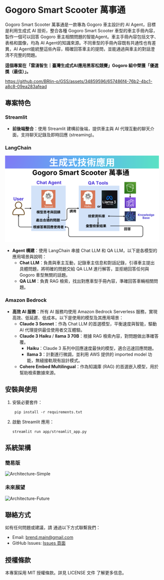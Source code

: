 # Gogoro Smart Scooter 萬事通

Gogoro Smart Scooter 萬事通是一款專為 Gogoro 車主設計的 AI Agent，目標是利用生成式 AI 技術，整合各種 Gogoro Smart Scooter 車型的車主手冊內容，製作一個可以回答 Gogoro 車主相關問題的智能Agent。車主手冊內容包括文字、表格和圖像，均為 AI Agent的知識來源。不同車型的手冊內容既有共通性也有差異，AI Agent能統整這些內容，精確回答車主的提問，並能通過與車主的對話澄清不完整的問題。

**這個專案在「雲湧智生｜臺灣生成式AI應用黑客松競賽」Gogoro 組中榮獲「優選獎（最佳）」。**

https://github.com/BRlin-o/GSS/assets/34859596/657486f4-76b2-4bc1-a8c8-09ea283afead


## 專案特色

### Streamlit

- **前後端整合**：使用 Streamlit 建構前後端，提供車主與 AI 代理互動的聊天介面，支持聊天記錄及即時回應 (streaming)。

### LangChain

![AI-workflow](https://raw.githubusercontent.com/BRlin-o/GSS/main/images/AI-workflow.png)

- **Agent 構建**：使用 LangChain 串接 Chat LLM 和 QA LLM，以下是各模型的應用場景與說明：
  - **Chat LLM**：負責與車主互動，記錄車主信息和對話記錄，引導車主提出具體問題，將明確的問題交給 QA LLM 進行解答，並拒絕回答任何與 Gogoro 車型無關的話題。
  - **QA LLM**：負責 RAG 檢索，找出對應車型手冊內容，準確回答車輛相關問題。

### Amazon Bedrock

- **高效 AI 服務**：所有 AI 服務均使用 Amazon Bedrock Serverless 服務，實現高效、低延遲、低成本。以下是使用的模型及其應用場景：
  - **Claude 3 Sonnet**：作為 Chat LLM 的首選模型，平衡速度與智能，驅動 AI 代理提供最佳使用者交互體驗。
  - **Claude 3 Haiku** / **llama 3 70B**：根據 RAG 檢索內容，對問題做出準確答覆。
    - **Haiku**：Claude 3 系列中回應速度最快的模型，適合迅速回應問題。
    - **llama 3**：計劃進行微調，並利用 AWS 提供的 imported model 功能，無縫接軌現有設計模式。
  - **Cohere Embed Multilingual**：作為知識庫 (RAG) 的首選嵌入模型，用於幫助檢索數據來源。

## 安裝與使用

1. 安裝必要套件：
   ```
    pip install -r requirements.txt
   ```
2. 啟動 Streamlit 應用：
   ```
   streamlit run app/streamlit_app.py
    ```


## 系統架構

### 簡易版

![Architecture-Simple](https://raw.githubusercontent.com/BRlin-o/GSS/main/images/Architecture-Simple.png)

### 未來展望

![Architecture-Future](https://raw.githubusercontent.com/BRlin-o/GSS/main/images/Architecture-Future.png)

## 聯絡方式
如有任何問題或建議，請
通過以下方式聯繫我們：

- Email: brend.main@gmail.com
- GitHub Issues: [Issues 頁面](https://github.com/BRlin-o/GSS/issues)

## 授權條款
本專案採用 MIT 授權條款。詳見 LICENSE 文件 了解更多信息。
